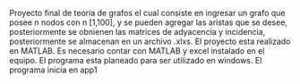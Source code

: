 Proyecto final de teoria de grafos el cual consiste en ingresar un grafo que posee n nodos con n [1,100], y se pueden agregar las aristas que se desee, posteriormente se obnienen las matrices de adyacencia y incidencia, posteriormente se almacenan en un archivo .xlxs. El proyecto esta realizado en MATLAB. Es necesario contar con MATLAB y excel instalado en el equipo. El programa esta planeado para ser utilizado en windows. El programa inicia en app1
